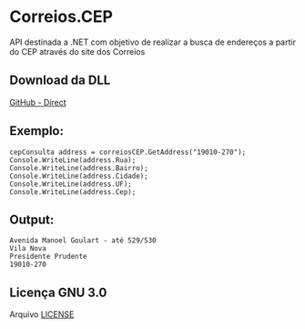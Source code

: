 # Correios.CEP
API destinada a .NET com objetivo de realizar a busca de endereços a partir do CEP através do site dos Correios

## Download da DLL
[GitHub - Direct](https://github.com/murilopereirame/Correios.CEP/raw/master/Correios.CEP/Correios.CEP/bin/Debug/netstandard2.0/Correios.CEP.dll)

## Exemplo:

```
cepConsulta address = correiosCEP.GetAddress("19010-270");
Console.WriteLine(address.Rua);
Console.WriteLine(address.Bairro);
Console.WriteLine(address.Cidade);
Console.WriteLine(address.UF);
Console.WriteLine(address.Cep);
```

## Output:
```
Avenida Manoel Goulart - até 529/530
Vila Nova
Presidente Prudente
19010-270
```

## Licença GNU 3.0
Arquivo [LICENSE](https://github.com/murilopereirame/Correios.CEP/blob/master/LICENSE)
